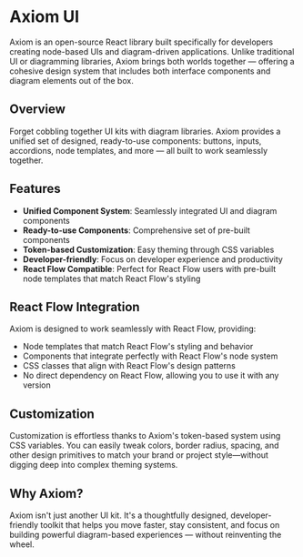 # Axiom UI

Axiom is an open-source React library built specifically for developers creating node-based UIs and diagram-driven applications. Unlike traditional UI or diagramming libraries, Axiom brings both worlds together — offering a cohesive design system that includes both interface components and diagram elements out of the box.

## Overview

Forget cobbling together UI kits with diagram libraries. Axiom provides a unified set of designed, ready-to-use components: buttons, inputs, accordions, node templates, and more — all built to work seamlessly together.

## Features

- **Unified Component System**: Seamlessly integrated UI and diagram components
- **Ready-to-use Components**: Comprehensive set of pre-built components
- **Token-based Customization**: Easy theming through CSS variables
- **Developer-friendly**: Focus on developer experience and productivity
- **React Flow Compatible**: Perfect for React Flow users with pre-built node templates that match React Flow's styling

## React Flow Integration

Axiom is designed to work seamlessly with React Flow, providing:
- Node templates that match React Flow's styling and behavior
- Components that integrate perfectly with React Flow's node system
- CSS classes that align with React Flow's design patterns
- No direct dependency on React Flow, allowing you to use it with any version

## Customization

Customization is effortless thanks to Axiom's token-based system using CSS variables. You can easily tweak colors, border radius, spacing, and other design primitives to match your brand or project style—without digging deep into complex theming systems.

## Why Axiom?

Axiom isn't just another UI kit. It's a thoughtfully designed, developer-friendly toolkit that helps you move faster, stay consistent, and focus on building powerful diagram-based experiences — without reinventing the wheel. 